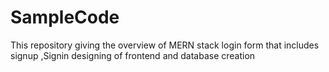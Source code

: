 # SampleCode
This repository giving the overview of MERN stack login form that includes signup ,Signin designing of frontend and database creation 
